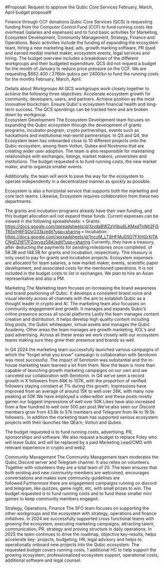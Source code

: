 #Proposal: Request to approve the Qubic Core Services February, March, April budget proposal#

Finance through CCF donations
Qubic Core Services (QCS) is requesting funding from the Computor Control Fund (CCF) to fund running costs like overhead (salaries and expenses) and to fund basic activities for Marketing, Ecosystem Development, Community Management, Strategy, Finance and Operations. Basic activities include the funding of expanding the ecosystem team, hiring a new marketing lead, ads, growth marking software, PR (paid and earned media) market maker, ecosystem events, legal services and hiring. The budget overview includes a breakdown of the different workgroups and their budgeted expenditure. QCS did not request a budget for the month of January to reduce price pressure on the CCF. We are requesting $662.400 / 276bln qubics per 2400/bn to fund the running costs for the months February, March, April.

Details about Workgroups
All QCS workgroups work closely together to achieve the following three objectives: 
Accelerate ecosystem growth for community, developers, users, and partners.
Achieve position as the most innovative blockchain.
Ensure Qubic's ecosystem financial health and long-term success.
The QCS spendings can be tracked here and are broken down by workgroup.  
Ecosystem Development 
The Ecosystem Development team focuses on expanding the Qubic ecosystem through the development of grants programs, incubator program, crypto partnerships, events such as hackathons and institutional real-world partnerships. In Q3 and Q4, the Ecosystem team has onboarded close to 10 different projects onto the Qubic ecosystem, among them Vottun, Qubex and Nostromo that are creating wider user adoption. The team is also responsible for maintaining relationships with exchanges, listings, market makers, universities and institutions. The budget requested is to fund running costs, the new market maker, and to organize smaller events.

Additionally, the team will work to pave the way for the ecosystem to operate independently in a decentralized manner as quickly as possible.

Ecosystem is also a horizontal service that supports both the marketing and core tech teams. Likewise, Ecosystem requires collaboration from these two departments.

The grants and incubation programs already have their own funding, and this budget allocation will not expand these funds. Current expenses can be viewed in the following spreadsheets:
	•	Grants: https://docs.google.com/spreadsheets/d/1zvda8WZzVljbu6LKMxdTnNlt2Fj5T65xlH6FSOvO33k/edit?usp=sharing
	•	Incubation: https://docs.google.com/spreadsheets/d/1ncuM_LT8HFMuD5D7FXHGrXITACNgD2W17FZqxygz58A/edit?usp=sharing
Currently, they have a treasury, after deducting the payments for pending milestones once completed, of 58.3B and 148.5B for grants and incubation, respectively. This treasury is only used to pay for grants and incubation projects.
Ecosystem expenses are allocated for team salaries, a new market maker, events, scientific paper development, and associated costs for the mentioned operations. It is not included in the budget costs to list in exchanges. We plan to hire an Asian representative and also a PM.

Marketing 
The Marketing team focuses on increasing the brand awareness and brand positioning of Qubic. It  develops a consistent brand voice and visual identity across all channels with the aim to establish Qubic as a thought leader in crypto and AI. The marketing team also focusses on community engagement and growth. It manages and expands Qubic’s online presence across all social platforms
Lastly the team manages content creation and distribution. It helps develop high quality content including blog posts, the Qubic whitepaper, virtual assets and manages the Qubic Academy. Other areas the team manages are growth marketing, KOL’s and paid advertising. 
Across all these areas we work closely with our ecosystem teams making sure they grow their presence and brands as well. 

In Q4 2024 the marketing team successfully launched various campaigns of which the “forget what you know” campaign in collaboration with Serotonin was most successful. The impact of Serotonin was substantial and the in-house marketing team learned a lot from them. Now the team is more than capable of launching growth marketing campaigns on our own and we canceled our collaboration with Serotonin. In Q4 we’ve seen a record growth in X followers from 68K to 107K, with the proportion of verified followers staying constant at 7% during this growth. Impressions have improved from an average of around 15K to well over 26K, with many now peaking at 50K We have employed a video editor and these posts mostly garner our biggest impressions of well over 50K Likes have also increased from a few hundred to well over 500 per post.We’ve also seen our Discord members grow from 43.8k to 57k members and Telegram from 9k to 19.5k followers.. 
In addition the marketing team has supported various ecosystem projects with their launches like QEarn, Vottun and Qubex.

The budget requested is to fund running costs, advertising, PR, sponsorships and software. We also request a budget to replace Foley who will leave Qubic and will be replaced by a paid Marketing Lead/CMO with relevant experience in crypto and web2.

Community Management
The Community Management team moderates the Qubic Discord server and Telegram channel. It also relies on volunteers. Together with volunteers they are a total team of 20. The team ensures that both existing and new community members are welcomed, encourages conversations and makes sure community guidelines are followed.Furthermore there are engagement campaigns running on discord and telegram, like quizzes, game night, etc, with small prizes to win. The budget requested is to fund running costs and to fund these smaller mini games to keep community members engaged.

Strategy, Operations, Finance 
The SFO team focuses on supporting the other workgroups and the ecosystem with strategy, operations and finance initiatives. In 2024 we successfully supported cross functional teams with growing the ecosystem, executing marketing campaigns, attracting talent, communication, PR, strategy and proving structure in daily operations.
In 2025 the team continues to drive the roadmap, objective key-results, helps accelerate key- projects, budgeting, HR, legal advisory and helps to operationally onboard new projects into the Qubic ecosystem. The requested budget covers running costs, 1 additional HC to help support the growing ecosystem, professionalized ecosystem support, operational costs, additional software and legal counsel. 

